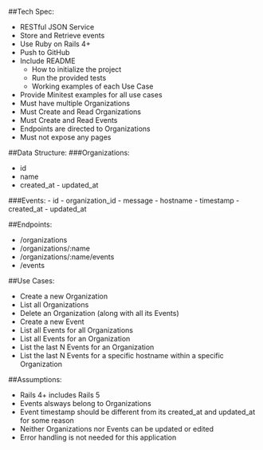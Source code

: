 ##Tech Spec:
  - RESTful JSON Service
  - Store and Retrieve events
  - Use Ruby on Rails 4+
  - Push to GitHub
  - Include README
    - How to initialize the project
    - Run the provided tests
    - Working examples of each Use Case
  - Provide Minitest examples for all use cases
  - Must have multiple Organizations
  - Must Create and Read Organizations
  - Must Create and Read Events
  - Endpoints are directed to Organizations
  - Must not expose any pages

##Data Structure:
###Organizations:
   - id
   - name
   - created_at
    - updated_at

  ###Events:
    - id
    - organization_id
    - message
    - hostname
    - timestamp
    - created_at
    - updated_at

##Endpoints:
  - /organizations
  - /organizations/:name
  - /organizations/:name/events
  - /events

##Use Cases:
  - Create a new Organization
  - List all Organizations
  - Delete an Organization (along with all its Events)
  - Create a new Event
  - List all Events for all Organizations
  - List all Events for an Organization
  - List the last N Events for an Organization
  - List the last N Events for a specific hostname within a specific Organization

##Assumptions: 
  - Rails 4+ includes Rails 5
  - Events alsways belong to Organizations
  - Event timestamp should be different from its created_at and updated_at for some reason
  - Neither Organizations nor Events can be updated or edited
  - Error handling is not needed for this application

